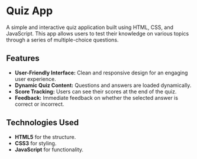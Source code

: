 # Quiz App

A simple and interactive quiz application built using HTML, CSS, and JavaScript. This app allows users to test their knowledge on various topics through a series of multiple-choice questions.

## Features

- **User-Friendly Interface:** Clean and responsive design for an engaging user experience.
- **Dynamic Quiz Content:** Questions and answers are loaded dynamically.
- **Score Tracking:** Users can see their scores at the end of the quiz.
- **Feedback:** Immediate feedback on whether the selected answer is correct or incorrect.

## Technologies Used

- **HTML5** for the structure.
- **CSS3** for styling.
- **JavaScript** for functionality.
